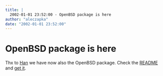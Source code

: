 ```yaml
---
title: |
  2002-01-01 23:52:00 - OpenBSD package is here
author: "aleczapka"
date: "2002-01-01 23:52:00"
---
```


# OpenBSD package is here

Thx to <a href="mailto:han@mijncomputer.nl">Han</a> we have now also the OpenBSD package.
Check the <a href="/docs/openbsd-pack-readme.php">README</a> and <a href="http://www.xs4all.nl/~hanb/software/fluxbox/fluxbox-0.1.5-openbsd-i386.tgz">get it</a>.




